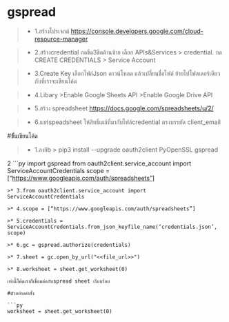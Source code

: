 # gspread

>* 1.สร้างโปรเจกต์ https://console.developers.google.com/cloud-resource-manager

>* 2.สร้างcredential กดขีด3ขีดด้านซ้าย เลือก APIs&Services > credential. กด CREATE CREDENTIALS > Service Account 

>* 3.Create Key เลือกไฟล์Json ดาวน์โหลด แล้วเปลี่ยนชื่อไฟล์ ย้ายไปโฟลเดอร์เดียวกับที่เราจะเขียนโค้ด

>* 4.Libary >Enable Google Sheets API >Enable Google Drive API

>* 5.สร้าง spreadsheet https://docs.google.com/spreadsheets/u/2/

>* 6.แชร์speadsheet ให้สิทธิ์เมล์ที่มากับไฟล์credential ตรงบรรทัด client_email



#ขั้้นเขียนโค้ด

>* 1.ลงlib > pip3 install --upgrade oauth2client PyOpenSSL gspread

2 ```py
import gspread
from oauth2client.service_account import ServiceAccountCredentials
scope = [“https://www.googleapis.com/auth/spreadsheets”] 
```
>* 3.from oauth2client.service_account import ServiceAccountCredentials

>* 4.scope = [“https://www.googleapis.com/auth/spreadsheets”] 

>* 5.credentials = ServiceAccountCredentials.from_json_keyfile_name(‘credentials.json’, scope)

>* 6.gc = gspread.authorize(credentials)

>* 7.sheet = gc.open_by_url("<<file_url>>")

>* 8.worksheet = sheet.get_worksheet(0)

เท่านี้โค้ดเราก็เชื่อมต่อกับspread sheet เรียบร้อย

#ตัวอย่างคำสั่ง

```py
worksheet = sheet.get_worksheet(0)
```
